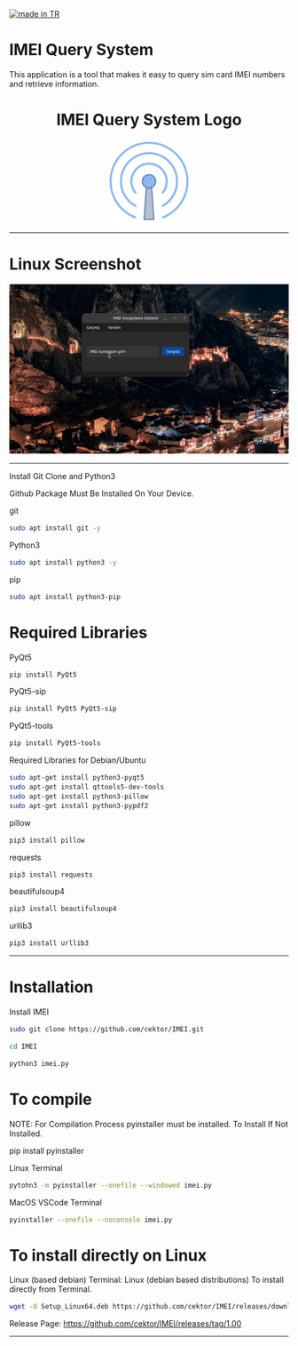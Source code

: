 <a href="#">
    <img src="https://raw.githubusercontent.com/pedromxavier/flag-badges/main/badges/TR.svg" alt="made in TR">
</a>

# IMEI Query System
This application is a tool that makes it easy to query sim card IMEI numbers and retrieve information.

<h1 align="center">IMEI Query System Logo</h1>

<p align="center">
  <img src="imeilo.png" alt="IMEI Logo" width="150" height="150">
</p>


----------------------

# Linux Screenshot
![Linux(pardus)](screenshot/imei_linux.gif)  

--------------------
Install Git Clone and Python3

Github Package Must Be Installed On Your Device.

git
```bash
sudo apt install git -y
```

Python3
```bash
sudo apt install python3 -y 

```

pip
```bash
sudo apt install python3-pip

```

# Required Libraries

PyQt5
```bash
pip install PyQt5
```
PyQt5-sip
```bash
pip install PyQt5 PyQt5-sip
```

PyQt5-tools
```bash
pip install PyQt5-tools
```

Required Libraries for Debian/Ubuntu
```bash
sudo apt-get install python3-pyqt5
sudo apt-get install qttools5-dev-tools
sudo apt-get install python3-pillow
sudo apt-get install python3-pypdf2
```
pillow
```bash
pip3 install pillow
```
requests
```bash
pip3 install requests
```

beautifulsoup4
```bash
pip3 install beautifulsoup4
```

urllib3
```bash
pip3 install urllib3
```

----------------------------------


# Installation
Install IMEI

```bash
sudo git clone https://github.com/cektor/IMEI.git
```
```bash
cd IMEI
```

```bash
python3 imei.py

```

# To compile

NOTE: For Compilation Process pyinstaller must be installed. To Install If Not Installed.

pip install pyinstaller 

Linux Terminal 
```bash
pytohn3 -m pyinstaller --onefile --windowed imei.py
```

MacOS VSCode Terminal 
```bash
pyinstaller --onefile --noconsole imei.py
```

# To install directly on Linux





Linux (based debian) Terminal: Linux (debian based distributions) To install directly from Terminal.
```bash
wget -O Setup_Linux64.deb https://github.com/cektor/IMEI/releases/download/1.00/Setup_Linux64.deb && sudo apt install ./Setup_Linux64.deb && sudo apt-get install -f -y
```


Release Page: https://github.com/cektor/IMEI/releases/tag/1.00

----------------------------------

